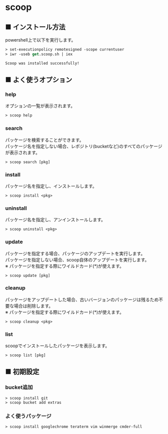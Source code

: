 # scoop
## ■ インストール方法
powershell上で以下を実行します。
```ps
> set-executionpolicy remotesigned -scope currentuser
> iwr -useb get.scoop.sh | iex
```
```
Scoop was installed successfully!
```

## ■ よく使うオプション
### help
オプションの一覧が表示されます。
```ps
> scoop help
```
### search
パッケージを検索することができます。  
パッケージ名を指定しない場合、レポジトリ(bucketなど)のすべてのパッケージが表示されます。
```
> scoop search [pkg]
```
### install
パッケージ名を指定し、インストールします。
```
> scoop install <pkg>
```
### uninstall
パッケージ名を指定し、アンインストールします。
```
> scoop uninstall <pkg>
```
### update
パッケージを指定する場合、パッケージのアップデートを実行します。  
パッケージを指定しない場合、scoop自体のアップデートを実行します。  
※ パッケージを指定する際にワイルドカード(\*)が使えます。
```
> scoop update [pkg]
```
### cleanup
パッケージをアップデートした場合、古いバージョンのパッケージは残るため不要な場合は削除します。  
※ パッケージを指定する際にワイルドカード(\*)が使えます。
```
> scoop cleanup <pkg>
```
### list
scoopでインストールしたパッケージを表示します。
```
> scoop list [pkg]
```

## ■ 初期設定
### bucket追加
```
> scoop install git
> scoop bucket add extras
```
### よく使うパッケージ
```
> scoop install googlechrome teraterm vim winmerge cmder-full
```
